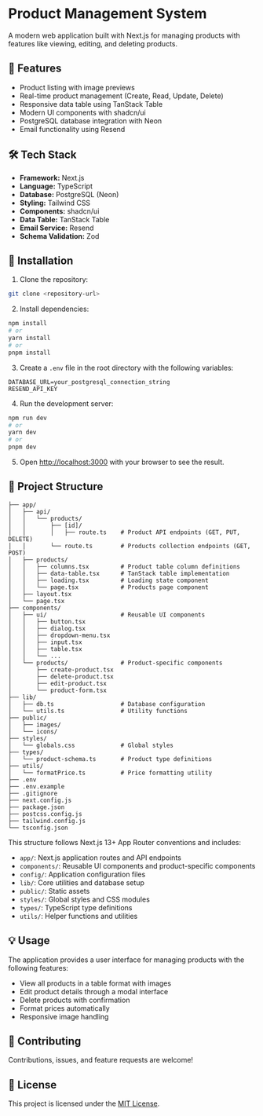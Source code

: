# Product Management System

A modern web application built with Next.js for managing products with features like viewing, editing, and deleting products.

## 🚀 Features

- Product listing with image previews
- Real-time product management (Create, Read, Update, Delete)
- Responsive data table using TanStack Table
- Modern UI components with shadcn/ui
- PostgreSQL database integration with Neon
- Email functionality using Resend

## 🛠️ Tech Stack

- **Framework:** Next.js
- **Language:** TypeScript
- **Database:** PostgreSQL (Neon)
- **Styling:** Tailwind CSS
- **Components:** shadcn/ui
- **Data Table:** TanStack Table
- **Email Service:** Resend
- **Schema Validation:** Zod

## 🔧 Installation

1. Clone the repository:

```bash
git clone <repository-url>
```

2. Install dependencies:
```bash
npm install
# or
yarn install
# or
pnpm install
```

3. Create a `.env` file in the root directory with the following variables:
```env
DATABASE_URL=your_postgresql_connection_string
RESEND_API_KEY
```

4. Run the development server:
```bash
npm run dev
# or
yarn dev
# or
pnpm dev
```

5. Open [http://localhost:3000](http://localhost:3000) with your browser to see the result.

## 📁 Project Structure

```
├── app/
│   ├── api/
│   │   └── products/
│   │       ├── [id]/
│   │       │   ├── route.ts    # Product API endpoints (GET, PUT, DELETE)
│   │       └── route.ts        # Products collection endpoints (GET, POST)
│   ├── products/
│   │   ├── columns.tsx         # Product table column definitions
│   │   ├── data-table.tsx      # TanStack table implementation
│   │   ├── loading.tsx         # Loading state component
│   │   └── page.tsx            # Products page component
│   ├── layout.tsx
│   └── page.tsx
├── components/
│   ├── ui/                     # Reusable UI components
│   │   ├── button.tsx
│   │   ├── dialog.tsx
│   │   ├── dropdown-menu.tsx
│   │   ├── input.tsx
│   │   ├── table.tsx
│   │   └── ...
│   └── products/               # Product-specific components
│       ├── create-product.tsx
│       ├── delete-product.tsx
│       ├── edit-product.tsx
│       └── product-form.tsx           
├── lib/
│   ├── db.ts                   # Database configuration
│   └── utils.ts                # Utility functions
├── public/
│   ├── images/
│   └── icons/
├── styles/
│   └── globals.css             # Global styles
├── types/
│   └── product-schema.ts       # Product type definitions
├── utils/
│   └── formatPrice.ts          # Price formatting utility
├── .env
├── .env.example
├── .gitignore
├── next.config.js
├── package.json
├── postcss.config.js
├── tailwind.config.js
└── tsconfig.json
```

This structure follows Next.js 13+ App Router conventions and includes:

- `app/`: Next.js application routes and API endpoints
- `components/`: Reusable UI components and product-specific components
- `config/`: Application configuration files
- `lib/`: Core utilities and database setup
- `public/`: Static assets
- `styles/`: Global styles and CSS modules
- `types/`: TypeScript type definitions
- `utils/`: Helper functions and utilities

## 💡 Usage

The application provides a user interface for managing products with the following features:

- View all products in a table format with images
- Edit product details through a modal interface
- Delete products with confirmation
- Format prices automatically
- Responsive image handling

## 🤝 Contributing

Contributions, issues, and feature requests are welcome!

## 📝 License

This project is licensed under the [MIT License](LICENSE).